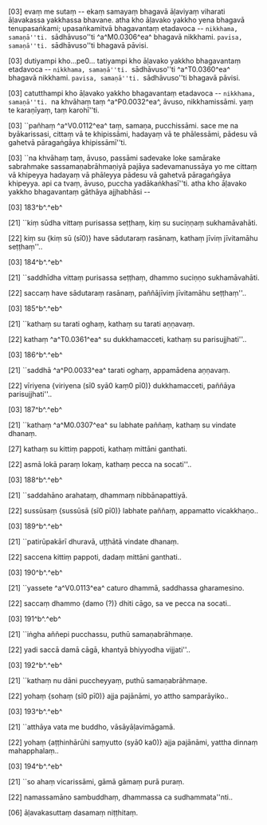 [03] evaṃ me sutaṃ -- ekaṃ samayaṃ bhagavā āḷaviyaṃ viharati  āḷavakassa yakkhassa bhavane. atha kho āḷavako yakkho yena  bhagavā tenupasaṅkami; upasaṅkamitvā bhagavantaṃ etadavoca --  ``nikkhama, samaṇā''ti. ``sādhāvuso''ti ^a^M0.0306^ea^ bhagavā nikkhami.  ``pavisa, samaṇā''ti. ``sādhāvuso''ti bhagavā pāvisi.

[03] dutiyampi kho...pe0... tatiyampi kho āḷavako yakkho  bhagavantaṃ etadavoca -- ``nikkhama, samaṇā''ti. ``sādhāvuso''ti ^a^T0.0360^ea^  bhagavā nikkhami. ``pavisa, samaṇā''ti. ``sādhāvuso''ti  bhagavā pāvisi.

[03] catutthampi kho āḷavako yakkho bhagavantaṃ etadavoca --  ``nikkhama, samaṇā''ti. ``na khvāhaṃ taṃ ^a^P0.0032^ea^, āvuso,  nikkhamissāmi. yaṃ te karaṇīyaṃ, taṃ karohī''ti.

[03] ``pañhaṃ ^a^V0.0112^ea^ taṃ, samaṇa, pucchissāmi. sace me na  byākarissasi, cittaṃ vā te khipissāmi, hadayaṃ vā te phālessāmi,  pādesu vā gahetvā pāragaṅgāya khipissāmī''ti.

[03] ``na khvāhaṃ taṃ, āvuso, passāmi sadevake loke samārake  sabrahmake sassamaṇabrāhmaṇiyā pajāya sadevamanussāya yo me cittaṃ vā  khipeyya hadayaṃ vā phāleyya pādesu vā gahetvā pāragaṅgāya khipeyya.  api ca tvaṃ, āvuso, puccha yadākaṅkhasī''ti. atha kho āḷavako  yakkho bhagavantaṃ gāthāya ajjhabhāsi --

[03] 183^b^.^eb^

[21] ``kiṃ sūdha vittaṃ purisassa seṭṭhaṃ, kiṃ su suciṇṇaṃ  sukhamāvahāti.

[22] kiṃ su {kiṃ sū (sī0)} have sādutaraṃ rasānaṃ, kathaṃ jīviṃ jīvitamāhu  seṭṭhaṃ''..

[03] 184^b^.^eb^

[21] ``saddhīdha vittaṃ purisassa seṭṭhaṃ, dhammo suciṇṇo  sukhamāvahāti.

[22] saccaṃ have sādutaraṃ rasānaṃ, paññājīviṃ jīvitamāhu seṭṭhaṃ''..

[03] 185^b^.^eb^

[21] ``kathaṃ su tarati oghaṃ, kathaṃ su tarati aṇṇavaṃ.

[22] kathaṃ ^a^T0.0361^ea^ su dukkhamacceti, kathaṃ su parisujjhati''..

[03] 186^b^.^eb^

[21] ``saddhā ^a^P0.0033^ea^ tarati oghaṃ, appamādena  aṇṇavaṃ.

[22] vīriyena {viriyena (sī0 syā0 kaṃ0 pī0)} dukkhamacceti, paññāya parisujjhati''..

[03] 187^b^.^eb^

[21] ``kathaṃ ^a^M0.0307^ea^ su labhate paññaṃ, kathaṃ su vindate dhanaṃ.

[27] kathaṃ su kittiṃ pappoti, kathaṃ mittāni ganthati.

[22] asmā lokā paraṃ lokaṃ, kathaṃ pecca na socati''..

[03] 188^b^.^eb^

[21] ``saddahāno arahataṃ, dhammaṃ nibbānapattiyā.

[22] sussūsaṃ {sussūsā (sī0 pī0)} labhate paññaṃ, appamatto vicakkhaṇo..

[03] 189^b^.^eb^

[21] ``patirūpakārī dhuravā, uṭṭhātā vindate dhanaṃ.

[22] saccena kittiṃ pappoti, dadaṃ mittāni ganthati..

[03] 190^b^.^eb^

[21] ``yassete ^a^V0.0113^ea^ caturo dhammā, saddhassa gharamesino.

[22] saccaṃ dhammo {damo (?)} dhiti cāgo, sa ve pecca na socati..

[03] 191^b^.^eb^

[21] ``iṅgha aññepi pucchassu, puthū samaṇabrāhmaṇe.

[22] yadi saccā damā cāgā, khantyā bhiyyodha vijjati''..

[03] 192^b^.^eb^

[21] ``kathaṃ nu dāni puccheyyaṃ, puthū samaṇabrāhmaṇe.

[22] yohaṃ {sohaṃ (sī0 pī0)} ajja pajānāmi, yo attho samparāyiko..

[03] 193^b^.^eb^

[21] ``atthāya vata me buddho, vāsāyāḷavimāgamā.

[22] yohaṃ {aṭṭhinhārūhi saṃyutto (syā0 ka0)} ajja pajānāmi, yattha dinnaṃ mahapphalaṃ..

[03] 194^b^.^eb^

[21] ``so ahaṃ vicarissāmi, gāmā gāmaṃ purā puraṃ.

[22] namassamāno sambuddhaṃ, dhammassa ca sudhammata''nti..

[06] āḷavakasuttaṃ dasamaṃ niṭṭhitaṃ.